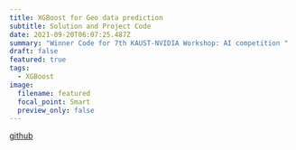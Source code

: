 ```yaml
---
title: XGBoost for Geo data prediction
subtitle: Solution and Project Code
date: 2021-09-20T06:07:25.487Z
summary: "Winner Code for 7th KAUST-NVIDIA Workshop: AI competition "
draft: false
featured: true
tags:
  - XGBoost
image:
  filename: featured
  focal_point: Smart
  preview_only: false
---
```

[github](https://github.com/arthurlirui/KAUST-Nvidia-Geo)